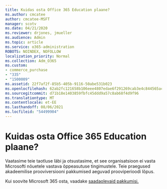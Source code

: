 ```yaml
---
title: Kuidas osta Office 365 Education plaane?
ms.author: cmcatee
author: cmcatee-MSFT
manager: scotv
ms.date: 04/21/2020
ms.reviewer: drjones, jmueller
ms.audience: Admin
ms.topic: article
ms.service: o365-administration
ROBOTS: NOINDEX, NOFOLLOW
localization_priority: Normal
ms.collection: Adm_O365
ms.custom:
- commerce_purchase
- "335"
- "1500009"
ms.assetid: 22f7af2f-85b5-405b-9116-50abe531b023
ms.openlocfilehash: 62ab2fc121658b106eee4807edae6f291269cab3e4c844565acc3dbce949b3c0
ms.sourcegitcommit: d71b18e1403859fbfc45ddd9a57c8ab68f4d9f96
ms.translationtype: MT
ms.contentlocale: et-EE
ms.lasthandoff: 08/06/2021
ms.locfileid: "54499904"
---
```

# <a name="how-to-purchase-office-365-education-plans"></a>Kuidas osta Office 365 Education plaane?

Vaatasime teie taotluse läbi ja otsustasime, et see organisatsioon ei vasta Microsofti nõuetele vastava õppeasutuse tingimustele. Teie praegused akadeemilise prooviversiooni pakkumised aeguvad prooviperioodi lõpus.
  
Kui soovite Microsoft 365 osta, vaadake [saadaolevaid pakkumisi.](https://go.microsoft.com/fwlink/p/?linkid=868433)  